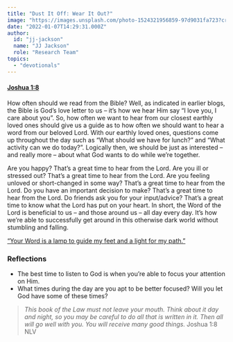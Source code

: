 ```yaml
---
title: "Dust It Off: Wear It Out?"
image: "https://images.unsplash.com/photo-1524321956859-97d9031fa723?crop=entropy&cs=srgb&fm=jpg&ixid=Mnw5NjYxfDB8MXxzZWFyY2h8MTB8fFRydXRofGVufDB8fHx8MTYxODIzNjM3Mw&ixlib=rb-1.2.1&q=85"
date: "2022-01-07T14:29:31.000Z"
author:
  id: "jj-jackson"
  name: "JJ Jackson"
  role: "Research Team"
topics:
  - "devotionals"
---
```

#### [Joshua 1:8][1]

How often should we read from the Bible? Well, as indicated in earlier blogs, the Bible is God’s love letter to us – it’s how we hear Him say “I love you, I care about you”. So, how often we want to hear from our closest earthly loved ones should give us a guide as to how often we should want to hear a word from our beloved Lord. With our earthly loved ones, questions come up throughout the day such as “What should we have for lunch?” and “What activity can we do today?”. Logically then, we should be just as interested – and really more – about what God wants to do while we’re together.

Are you happy? That’s a great time to hear from the Lord. Are you ill or stressed out? That’s a great time to hear from the Lord. Are you feeling unloved or short-changed in some way? That’s a great time to hear from the Lord. Do you have an important decision to make? That’s a great time to hear from the Lord. Do friends ask you for your input/advice? That’s a great time to know what the Lord has put on your heart. In short, the Word of the Lord is beneficial to us – and those around us – all day every day. It’s how we’re able to successfully get around in this otherwise dark world without stumbling and falling.

[“Your Word is a lamp to guide my feet and a light for my path.”][2]

### Reflections
- The best time to listen to God is when you’re able to focus your attention on Him.
- What times during the day are you apt to be better focused? Will you let God have some of these times?

> _This book of the Law must not leave your mouth. Think about it day and night, so you may be careful to do all that is written in it. Then all will go well with you. You will receive many good things._ Joshua 1:8 NLV

[1]: https://biblehub.com/joshua/1-8.htm
[2]: https://biblehub.com/psalms/119-105.htm
